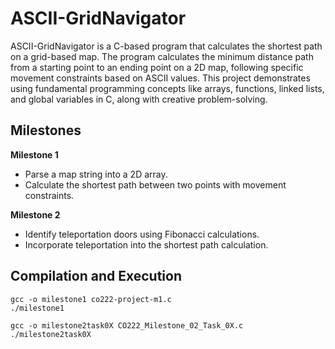 # ASCII-GridNavigator
ASCII-GridNavigator is a C-based program that calculates the shortest path on a grid-based map.
The program calculates the minimum distance path from a starting point to an ending point on a 2D map, following specific movement constraints based on ASCII values. This project demonstrates using fundamental programming concepts like arrays, functions, linked lists, and global variables in C, along with creative problem-solving.

## Milestones
**Milestone 1**
- Parse a map string into a 2D array.
- Calculate the shortest path between two points with movement constraints.

**Milestone 2**
- Identify teleportation doors using Fibonacci calculations.
- Incorporate teleportation into the shortest path calculation.

## Compilation and Execution

    gcc -o milestone1 co222-project-m1.c
    ./milestone1

    gcc -o milestone2task0X CO222_Milestone_02_Task_0X.c
    ./milestone2task0X
